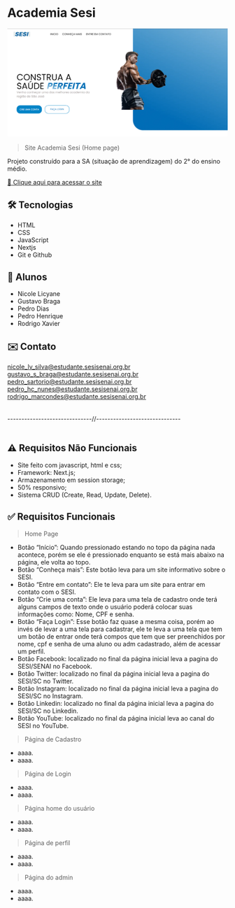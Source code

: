 # Academia Sesi

![preview](./.github/preview.png)

> Site Academia Sesi (Home page)

Projeto construído para a SA (situação de aprendizagem) do 2° do ensino médio.

[🔗 Clique aqui para acessar o site](https://app-academia.vercel.app/)

## 🛠️ Tecnologias 

- HTML
- CSS
- JavaScript
- Nextjs
- Git e Github

## 👥 Alunos

- Nicole Licyane
- Gustavo Braga
- Pedro Dias
- Pedro Henrique
- Rodrigo Xavier


## ✉️ Contato

nicole_lv_silva@estudante.sesisenai.org.br<br>
gustavo_s_braga@estudante.sesisenai.org.br<br>
pedro_sartorio@estudante.sesisenai.org.br<br>
pedro_hc_nunes@estudante.sesisenai.org.br<br>
rodrigo_marcondes@estudante.sesisenai.org.br<br>
<br>
<br>
------------------------------//------------------------------
<br>
<br>

## ⚠️ Requisitos Não Funcionais
- Site feito com javascript, html e css;<br>
- Framework: Next.js;<br>
- Armazenamento em session storage;<br>
- 50% responsivo;<br>
- Sistema CRUD (Create, Read, Update, Delete).<br>


## ✅ Requisitos Funcionais
> Home Page

- Botão “Início”: Quando pressionado estando no topo da página nada acontece, porém se ele é pressionado enquanto se está mais abaixo na página, ele volta ao topo.<br>
- Botão “Conheça mais”: Este botão leva para um site informativo sobre o SESI.<br>
- Botão “Entre em contato”: Ele te leva para um site para entrar em contato com o SESI.<br>
- Botão “Crie uma conta”: Ele leva para uma tela de cadastro onde terá alguns campos de texto onde o usuário poderá colocar suas informações como: Nome, CPF e senha.<br>
- Botão “Faça Login”: Esse botão faz quase a mesma coisa, porém ao invés de levar a uma tela para cadastrar, ele te leva a uma tela que tem um botão de entrar onde terá compos que tem que ser preenchidos por nome, cpf e senha de uma aluno ou adm cadastrado, além de acessar um perfil.<br>
- Botão Facebook: localizado no final da página inicial leva a pagina do SESI/SENAI no Facebook.<br>
- Botão Twitter: localizado no final da página inicial leva a pagina do SESI/SC no Twitter.<br>
- Botão Instagram: localizado no final da página inicial leva a pagina do SESI/SC no Instagram.<br>
- Botão Linkedin: localizado no final da página inicial leva a pagina do SESI/SC no Linkedin.<br>
- Botão YouTube: localizado no final da página inicial leva ao canal do SESI no YouTube.<br>


> Página de Cadastro

- aaaa.<br>
- aaaa.<br>

> Página de Login

- aaaa.<br>
- aaaa.<br>

> Página home do usuário

- aaaa.<br>
- aaaa.<br>

> Página de perfil

- aaaa.<br>
- aaaa.<br>

> Página do admin

- aaaa.<br>
- aaaa.<br>
